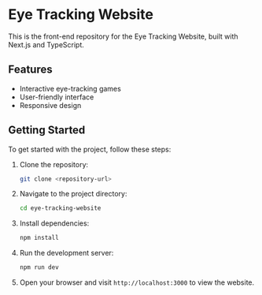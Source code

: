 # Eye Tracking Website
This is the front-end repository for the Eye Tracking Website, built with Next.js and TypeScript.
## Features
- Interactive eye-tracking games
- User-friendly interface
- Responsive design
## Getting Started
To get started with the project, follow these steps:
1. Clone the repository:
   ```bash
   git clone <repository-url>
    ```
2. Navigate to the project directory:
   ```bash
   cd eye-tracking-website
   ```
3. Install dependencies:
   ```bash
   npm install
   ```
4. Run the development server:
   ```bash
   npm run dev
   ```
5. Open your browser and visit `http://localhost:3000` to view the website.
